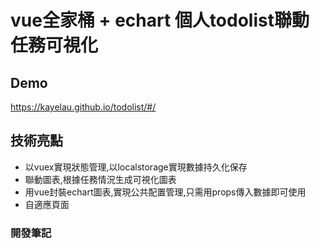 # vue全家桶 + echart 個人todolist聯動任務可視化

## Demo
https://kayelau.github.io/todolist/#/

## 技術亮點
- 以vuex實現狀態管理,以localstorage實現數據持久化保存
- 聯動圖表,根據任務情況生成可視化圖表
- 用vue封裝echart圖表,實現公共配置管理,只需用props傳入數據即可使用
- 自適應頁面


### 開發筆記

